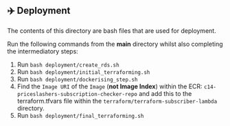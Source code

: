 ## ✈️ Deployment

The contents of this directory are bash files that are used for deployment.

Run the following commands from the **main** directory whilst also completing the intermediatory steps:

1. Run `bash deployment/create_rds.sh`
2. Run `bash deployment/initial_terraforming.sh`
3. Run `bash deployment/dockerising_step.sh`
4.  Find the `Image URI` of the `Image` (**not Image Index**) within the ECR: `c14-priceslashers-subscription-checker-repo` and add this to the terraform.tfvars file within the `terraform/terraform-subscriber-lambda` directory. 
5. Run `bash deployment/final_terraforming.sh`

